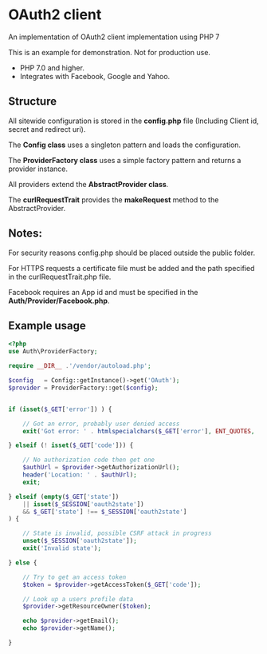 # OAuth2 client

An implementation of OAuth2 client implementation using PHP 7

This is an example for demonstration. Not for production use.

- PHP 7.0 and higher.
- Integrates with Facebook, Google and Yahoo.

## Structure

All sitewide configuration is stored in the __config.php__ file
(Including Client id, secret and redirect uri).

The __Config class__ uses a singleton pattern and loads the configuration.

The __ProviderFactory class__ uses a simple factory pattern and returns a provider instance.

All providers extend the __AbstractProvider class__.

The __curlRequestTrait__ provides the __makeRequest__ method to the AbstractProvider.

## Notes:
For security reasons config.php should be placed outside the public folder.

For HTTPS requests a certificate file must be added and the path specified in the curlRequestTrait.php file.

Facebook requires an App id and must be specified in the __Auth/Provider/Facebook.php__.

## Example usage

```php
<?php
use Auth\ProviderFactory;

require __DIR__ .'/vendor/autoload.php';

$config   = Config::getInstance()->get('OAuth');
$provider = ProviderFactory::get($config);


if (isset($_GET['error']) ) {

    // Got an error, probably user denied access
    exit('Got error: ' . htmlspecialchars($_GET['error'], ENT_QUOTES, 'UTF-8'));

} elseif (! isset($_GET['code'])) {

    // No authorization code then get one
    $authUrl = $provider->getAuthorizationUrl();
    header('Location: ' . $authUrl);
    exit;

} elseif (empty($_GET['state'])
    || isset($_SESSION['oauth2state'])
    && $_GET['state'] !== $_SESSION['oauth2state']
) {

    // State is invalid, possible CSRF attack in progress
    unset($_SESSION['oauth2state']);
    exit('Invalid state');

} else {

    // Try to get an access token
    $token = $provider->getAccessToken($_GET['code']);

    // Look up a users profile data
    $provider->getResourceOwner($token);

    echo $provider->getEmail();
    echo $provider->getName();

}

```
